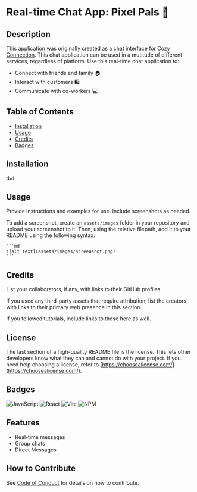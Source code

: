 # Real-time Chat App: Pixel Pals 👾

## Description

This application was originally created as a chat interface for [Cozy Connection](https://github.com/tdr3215/cozy-connection-rest-api). This chat application can be used in a mutitude of different services, regardless of platform. Use this real-time chat application to:

- Connect with friends and family 🏠
- Interact with customers 🛍️
- Communicate with co-workers 💻

## Table of Contents

- [Installation](#installation)
- [Usage](#usage)
- [Credits](#credits)
- [Badges](#badges)

## Installation

tbd

## Usage

Provide instructions and examples for use. Include screenshots as needed.

To add a screenshot, create an `assets/images` folder in your repository and upload your screenshot to it. Then, using the relative filepath, add it to your README using the following syntax:

    ```md
    ![alt text](assets/images/screenshot.png)
    ```

## Credits

List your collaborators, if any, with links to their GitHub profiles.

If you used any third-party assets that require attribution, list the creators with links to their primary web presence in this section.

If you followed tutorials, include links to those here as well.

## License

The last section of a high-quality README file is the license. This lets other developers know what they can and cannot do with your project. If you need help choosing a license, refer to [https://choosealicense.com/](https://choosealicense.com/).

## Badges

![JavaScript](https://img.shields.io/badge/javascript-%23323330.svg?style=for-the-badge&logo=javascript&logoColor=%23F7DF1E)
![React](https://img.shields.io/badge/react-%2320232a.svg?style=for-the-badge&logo=react&logoColor=%2361DAFB)
![Vite](https://img.shields.io/badge/vite-%23646CFF.svg?style=for-the-badge&logo=vite&logoColor=white)
![NPM](https://img.shields.io/badge/NPM-%23CB3837.svg?style=for-the-badge&logo=npm&logoColor=white)

## Features

- Real-time messages
- Group chats
- Direct Messages

## How to Contribute

See [Code of Conduct](CODE_OF_CONDUCT.md) for details on how to contribute.
